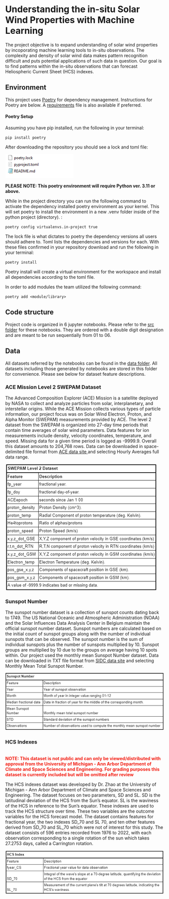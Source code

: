 
# Understanding the in-situ Solar Wind Properties with Machine Learning

The project objective is to expand understanding of solar wind properties by incoporating machine learning tools to in-situ observations. The complexity and density of solar wind data makes pattern recognition difficult and puts potential applications of such data in question. Our goal is to find patterns within the in-situ observations that can forecast Heliospheric Current Sheet (HCS) indexes.   


## Environment

This project uses [Poetry](https://python-poetry.org/) for dependency management. Instructions for Poetry are below. A  <a href="https://github.com/amlnewlands/Understanding-the-in-situ-Solar-Wind-Properties/blob/main/requirements.txt">requirements</a> file is also available if preferred. 

#### Poetry Setup

Assuming you have pip installed, run the following in your terminal:

```
pip install poetry
```
After downloading the repository you should see a lock and toml file:

![alt text](https://github.com/amlnewlands/Understanding-the-in-situ-Solar-Wind-Properties/blob/main/images/poetryfiles.PNG?raw=true)



<b>PLEASE NOTE: This poetry environment will require Python ver. 3.11 or above. </b>

While in the project directory you can run the following command to activate the dependency installed poetry environment as your kernel. This will set poetry to install the environment in a new .venv folder inside of the python project (directory). :
```
poetry config virtualenvs.in-project true
```
The lock file is what dictates to poetry the dependency versions all users should adhere to. Toml lists the dependencies and versions for each. With these files confirmed in your repository download and run the following in your terminal:

```
poetry install
```

Poetry install will create a virtual environment for the workspace and install all dependencies according to the toml file. 



In order to add modules the team utilized the following command:

```
poetry add <module/library>
```

## Code structure

Project code is organized in 6 jupyter notebooks. Please refer to the <a href = "https://github.com/amlnewlands/Understanding-the-in-situ-Solar-Wind-Properties/tree/main/src">src folder</a> for these notebooks. They are ordered with a double digit designation and are meant to be run sequentially from 01 to 06.


## Data
All datasets referred by the notebooks can be found in the <a href = "https://github.com/amlnewlands/Understanding-the-in-situ-Solar-Wind-Properties/tree/main/data"> data folder</a>. All datasets including those generated by notebooks are stored in this folder for convenience. Please see below for dataset feature descriptions. 

### ACE Mission Level 2 SWEPAM Dataset

The Advanced Composition Explorer (ACE) Mission is a satellite deployed by NASA to collect and analyze particles from solar, interplanetary, and interstellar origins. While the ACE Mission collects various types of particle information, our project focus was on Solar Wind Electron, Proton, and Alpha Monitor (SWEPAM) measurements provided by ACE. The level 2 dataset from the SWEPAM is organized into 27-day time periods that contain time averages of solar wind parameters. Data features for ion measurements include density, velocity coordinates, temperature, and speed. Missing data for a given time period is logged as -9999.9. Overall this dataset amounts to 204,768 rows. Data can be downloaded in space-delimited file format from <a href="https://izw1.caltech.edu/ACE/ASC/level2/lvl2DATA_SWEPAM.html"> ACE data site </a> and selecting Hourly Averages full data range.  

![alt text](https://github.com/amlnewlands/Understanding-the-in-situ-Solar-Wind-Properties/blob/main/images/ACE_Mission_Data_Table.PNG?raw=true)

### Sunspot Number 
The sunspot number dataset is a collection of sunspot counts dating back to 1749. The US National Oceanic and Atmospheric Administration (NOAA) and the Solar Influences Data Analysis Center in Belgium maintain the official sunspot number dataset. Sunspot numbers are calculated based on the initial count of sunspot groups along with the number of individual sunspots that can be observed. The sunspot number is the sum of individual sunspots plus the number of sunspots multiplied by 10. Sunspot groups are multiplied by 10 due to the groups on average having 10 spots within. Our project used the monthly mean Sunspot Number dataset. Data can be downloaded in TXT file format from <a href="https://www.sidc.be/SILSO/datafiles">SIDC data site</a> and selecting Monthly Mean Total Sunspot Number. 

![alt text](https://github.com/amlnewlands/Understanding-the-in-situ-Solar-Wind-Properties/blob/main/images/Sunspot_Data_Table.PNG?raw=true)


### HCS Indexes
<br><font color="#f31e13"><b>NOTE: This dataset is not public and can only be viewed/distributed with approval from the University of Michigan - Ann Arbor Department of Climate and Space Sciences and Engineering. For grading purposes this dataset is currently included but will be omitted after review</b></font>

The HCS indexes dataset was developed by Dr. Zhao at the University of Michigan - Ann Arbor Department of Climate and Space Sciences and Engineering. The dataset focuses on two parameters, SD and SL. SD is the latitudinal deviation of the HCS from the Sun’s equator. SL is the waviness of the HCS in reference to the Sun’s equator. These indexes are used to track the HCS structure over time. These two variables are the outcome variables for the HCS forecast model. The dataset contains features for fractional year, the two indexes SD_70 and SL 70, and ten other features derived from SD_70 and SL_70 which were not of interest for this study. The dataset consists of 596 entries recorded from 1976 to 2022, with each observation corresponding to a single rotation of the sun which takes 27.2753 days, called a Carrington rotation. 

![alt text](https://github.com/amlnewlands/Understanding-the-in-situ-Solar-Wind-Properties/blob/main/images/HCS_Index_Data_Table.PNG?raw=true)

 
